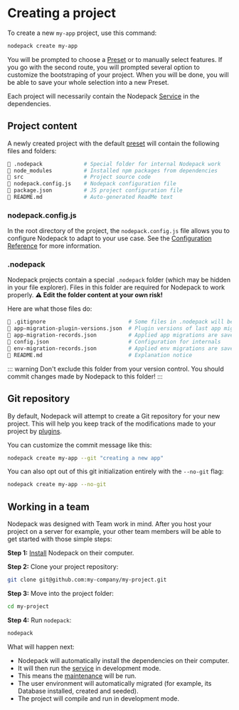 # Creating a project

To create a new `my-app` project, use this command:

```bash
nodepack create my-app
```

You will be prompted to choose a [Preset](./preset.md) or to manually select features. If you go with the second route, you will prompted several option to customize the bootstraping of your project. When you will be done, you will be able to save your whole selection into a new Preset.

Each project will necessarily contain the Nodepack [Service](./service.md) in the dependencies.

## Project content

A newly created project with the default [preset](./preset.md) will contain the following files and folders:

```bash
📁 .nodepack             # Special folder for internal Nodepack work
📁 node_modules          # Installed npm packages from dependencies
📁 src                   # Project source code
📄 nodepack.config.js    # Nodepack configuration file
📄 package.json          # JS project configuration file
📄 README.md             # Auto-generated ReadMe text
```

### nodepack.config.js

In the root directory of the project, the `nodepack.config.js` file allows you to configure Nodepack to adapt to your use case. See the [Configuration Reference](../config/) for more information.

### .nodepack

Nodepack projects contain a special `.nodepack` folder (which may be hidden in your file explorer). Files in this folder are required for Nodepack to work properly. **⚠️ Edit the folder content at your own risk!**

Here are what those files do:

```bash
📄 .gitignore                          # Some files in .nodepack will be ignored by git
📄 app-migration-plugin-versions.json  # Plugin versions of last app migrations
📄 app-migration-records.json          # Applied app migrations are saved here
📄 config.json                         # Configuration for internals
📄 env-migration-records.json          # Applied env migrations are saved here
📄 README.md                           # Explanation notice
```

::: warning
Don't exclude this folder from your version control. You should commit changes made by Nodepack to this folder!
:::

## Git repository

By default, Nodepack will attempt to create a Git repository for your new project. This will help you keep track of the modifications made to your project by [plugins](./plugins.md).

You can customize the commit message like this:

```bash
nodepack create my-app --git "creating a new app"
```

You can also opt out of this git initialization entirely with the `--no-git` flag:

```bash
nodepack create my-app --no-git
```

## Working in a team

Nodepack was designed with Team work in mind. After you host your project on a server for example, your other team members will be able to get started with those simple steps:

**Step 1:** [Install](./installation.md) Nodepack on their computer.

**Step 2:** Clone your project repository:

```bash
git clone git@github.com:my-company/my-project.git
```

**Step 3:** Move into the project folder:

```bash
cd my-project
```

**Step 4:** Run `nodepack`:

```bash
nodepack
```

What will happen next:

- Nodepack will automatically install the dependencies on their computer.
- It will then run the [service](./service.md) in development mode.
- This means the [maintenance](./maintenance.md) will be run.
- The user environment will automatically migrated (for example, its Database installed, created and seeded).
- The project will compile and run in development mode.
